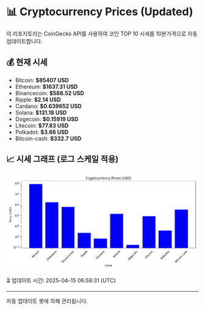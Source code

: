 
# 📊 Cryptocurrency Prices (Updated)

이 리포지토리는 CoinGecko API를 사용하여 코인 TOP 10 시세를 10분가격으로 자동 업데이트합니다.

## 💰 현재 시세
- Bitcoin: **$85407 USD**
- Ethereum: **$1637.31 USD**
- Binancecoin: **$588.52 USD**
- Ripple: **$2.14 USD**
- Cardano: **$0.639652 USD**
- Solana: **$131.18 USD**
- Dogecoin: **$0.15919 USD**
- Litecoin: **$77.83 USD**
- Polkadot: **$3.66 USD**
- Bitcoin-cash: **$332.7 USD**

## 📈 시세 그래프 (로그 스케일 적용)
![Crypto Prices](crypto_prices.png)

⏳ 업데이트 시간: 2025-04-15 06:59:31 (UTC)

---
자동 업데이트 봇에 의해 관리됩니다.

